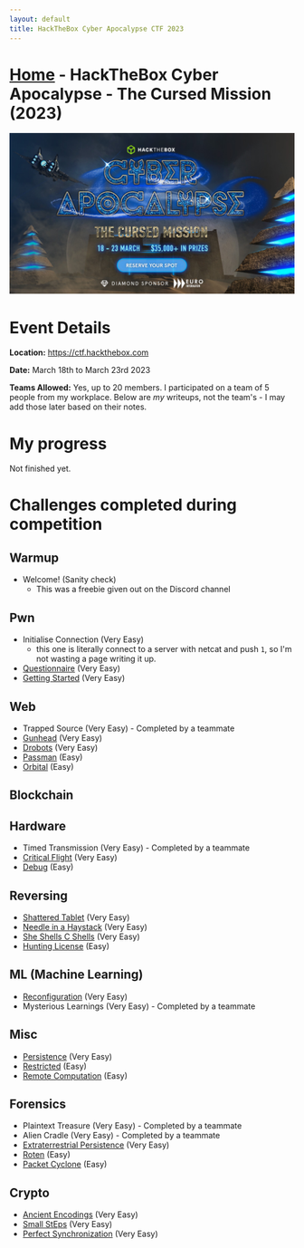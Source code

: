 ```yaml
---
layout: default
title: HackTheBox Cyber Apocalypse CTF 2023
---
```


# [Home](../index.md) - HackTheBox Cyber Apocalypse - The Cursed Mission (2023)

![May 14-20th 2023](banner-821.jpg)
# Event Details
**Location:** https://ctf.hackthebox.com

**Date:** March 18th to March 23rd 2023

**Teams Allowed:** Yes, up to 20 members. I participated on a team of 5 people from my workplace. Below are _my_ writeups, not the team's  - I may add those later based on their notes.

# My progress
Not finished yet.

# Challenges completed during competition
## Warmup
 - Welcome! (Sanity check)
   - This was a freebie given out on the Discord channel
## Pwn
 - Initialise Connection (Very Easy)
   - this one is literally connect to a server with netcat and push `1`, so I'm not wasting a page writing it up.
 - [Questionnaire](pwn-questionnaire.md) (Very Easy)
 - [Getting Started](pwn-getting-started.md) (Very Easy)
## Web
 - Trapped Source (Very Easy) - Completed by a teammate
 - [Gunhead](web-gunhead.md) (Very Easy)
 - [Drobots](web-drobots.md) (Very Easy)
 - [Passman](web-passman.md) (Easy)
 - [Orbital](web-orbital.md) (Easy)
## Blockchain
## Hardware
 - Timed Transmission (Very Easy) - Completed by a teammate
 - [Critical Flight](hw-critical-flight.md) (Very Easy)
 - [Debug](hw-debug.md) (Easy)
## Reversing
 - [Shattered Tablet](rev-shattered-tablet.md) (Very Easy)
 - [Needle in a Haystack](rev-needle-in-a-haystack.md) (Very Easy)
 - [She Shells C Shells](rev-cshells.md) (Very Easy)
 - [Hunting License](rev-hunting-license.md) (Easy)
## ML (Machine Learning)
 - [Reconfiguration](ml-reconfiguration.md) (Very Easy)
 - Mysterious Learnings (Very Easy) - Completed by a teammate
## Misc
 - [Persistence](misc-persistence.md) (Very Easy)
 - [Restricted](misc-restricted.md) (Easy)
 - [Remote Computation](misc-remote-computation.md) (Easy)
## Forensics
 - Plaintext Treasure (Very Easy) - Completed by a teammate
 - Alien Cradle (Very Easy) - Completed by a teammate
 - [Extraterrestrial Persistence](for-extra-persistence.md) (Very Easy)
 - [Roten](for-roten.md) (Easy)
 - [Packet Cyclone](for-packet-cyclone) (Easy)
## Crypto
 - [Ancient Encodings](crypto-ancient-encodings.md) (Very Easy)
 - [Small StEps](crypto-small-steps.md) (Very Easy)
 - [Perfect Synchronization](crypto-perfect-synchronization.md) (Very Easy)